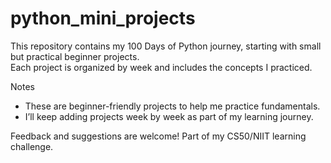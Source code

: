# python_mini_projects

This repository contains my 100 Days of Python journey, starting with small but practical beginner projects.  
Each project is organized by week and includes the concepts I practiced.  

 Notes
- These are beginner-friendly projects to help me practice fundamentals.  
- I’ll keep adding projects week by week as part of my learning journey.  

Feedback and suggestions are welcome! Part of my CS50/NIIT learning challenge.

